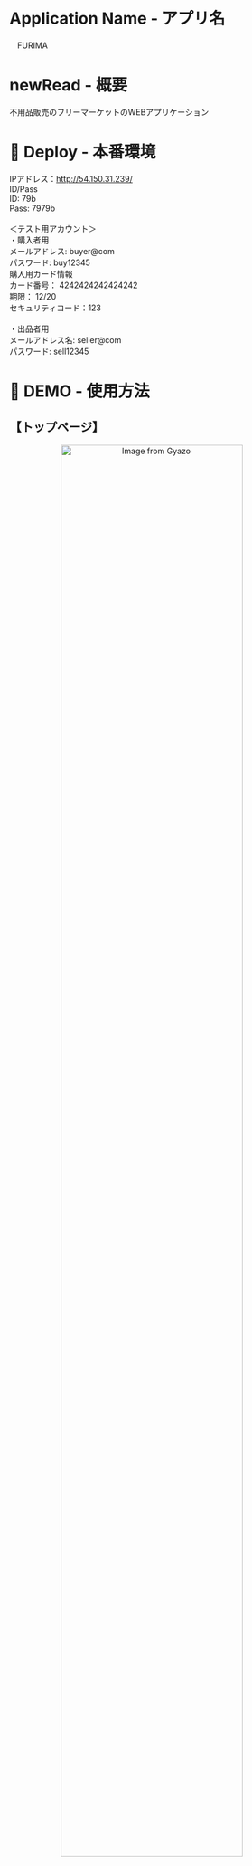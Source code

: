 # Application Name - アプリ名
　FURIMA

# newRead - 概要
  不用品販売のフリーマーケットのWEBアプリケーション

# :ledger: Deploy - 本番環境
  IPアドレス：http://54.150.31.239/<br>
  ID/Pass<br>
    ID: 79b<br>
    Pass: 7979b<br>
    <br>
  ＜テスト用アカウント＞<br>
  ・購入者用<br>
    メールアドレス: buyer@com<br>
    パスワード: buy12345<br>
   購入用カード情報<br>
    カード番号： 4242424242424242<br>
    期限： 12/20<br>
    セキュリティコード：123<br>
    <br>
  ・出品者用<br>
    メールアドレス名: seller@com<br>
    パスワード: sell12345<br>

# :iphone: DEMO -  使用方法
  ## 【トップページ】
  <div align="center">
  <img src="https://user-images.githubusercontent.com/67040383/90458645-ee8fac00-e139-11ea-9679-9bd6d09e7246.jpg" alt="Image from Gyazo" width="80%">
  </div>
  
  
  ## 【商品出品機能】<br>
  <div align="right">
  テスト<br>
  </div>
  
  
  ## 【商品購入機能】<br>
  <div align="right">
  テスト<br>
  </div>
  
  
  ## 【商品検索機能】<br>
  <div align="right">
  テスト<br>
  </div>

# 工夫したポイント

# 使用環境

# 課題や今後実装したい機能

# DB設計
## usersテーブル
|Column|Type|Option|
|------|----|------|
|nick_name|string|null: false|
|email|string|null: false, unique: true|
|password|string|null: false|
### Association
- has_many :products
- has_many :comments
- has_one :names, dependent: :destroy
- has_one :address, dependent: :destroy


## namesテーブル
|Column|Type|Option|
|------|----|------|
|family_name|string|null: false|
|first_name|string|null: false|
|family_name_f|string|null: false|
|first_name_f|string|null: false|
|birthday|integer|null: false|
### Association
- belongs_to :user

## addresssテーブル
|Column|Type|Option|
|------|----|------|
|postNo|integer|null: false|
|pref|string|null: false|
|city|string|null: false|
|block|string|null: false|
|building|string||
|family_Name|string|null: false|
|first_Name|string|null: false|
|family_Name_f|string|null: false|
|first_Name_f|string|null: false|
|phone|integer||
### Association
- belongs_to :user

## categorysテーブル
|Column|Type|Option|
|------|----|------|
|name|string|null: false|
|ancestry|string||
### Association
- has_many :products


## productsテーブル
|Column|Type|Option|
|------|----|------|
|name|string|null: false|
|discribe|text|null: false|
|brand|string||
|status|string|null: false|
|price|integer|null: false|
|shipping_host|string|null: false|
|shipping_from|string|null: false|
|days|integer|null: false|
|user|reference|null: false, foreign_key:true|
|category|reference|null: false, foreign_key:true|
### Association
- has_many :comments
- has_many :images
- belongs_to :user
- belongs_to :category


## commentsテーブル
|Column|Type|Option|
|------|----|------|
|comment|text|null: false|
|user|reference|null: false, foreign_key:true|
|product|reference|null: false, foreign_key:true|
### Association
- belongs_to :product
- belongs_to :user


## imagesテーブル
|Column|Type|Option|
|------|----|------|
|image|integer|null: false|
|product|reference|null: false, foreign_key:true|
### Association
- belongs_to :product

